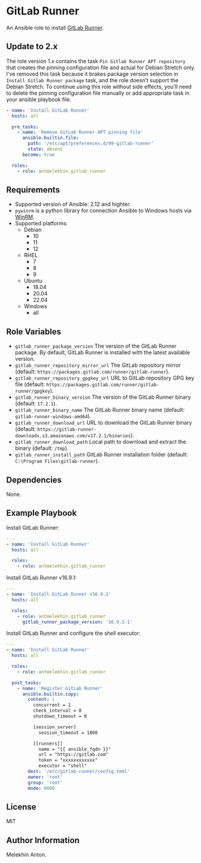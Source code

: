 GitLab Runner
=============

An Ansible role to install [GitLab Runner](https://docs.gitlab.com/runner/).

Update to 2.x
-------------

The role version 1.x contains the task `Pin Gitlab Runner APT repository` that creates the pinning configuration file and actual for Debian Stretch only.
I've removed this task because it brakes package version selection in `Install Gitlab Runner package` task, and the role doesn’t support the Debian Stretch.
To continue using this role without side effects, you'll need to delete the pinning configuration file manually or add appropriate task in your ansible playbook file.

```yaml
- name: 'Install GitLab Runner'
  hosts: all

  pre_tasks:
    - name: 'Remove GitLab Runner APT pinning file'
      ansible.builtin.file:
        path: '/etc/apt/preferences.d/99-gitlab-runner'
        state: absent
      become: true

  roles:
    - role: antmelekhin.gitlab_runner
```

Requirements
------------

- Supported version of Ansible: 2.12 and highter.
- `pywinrm` is a python library for connection Ansible to Windows hosts via [WinRM](https://docs.ansible.com/ansible/latest/user_guide/windows_winrm.html).
- Supported platforms:
  - Debian
    - 10
    - 11
    - 12
  - RHEL
    - 7
    - 8
    - 9
  - Ubuntu
    - 18.04
    - 20.04
    - 22.04
  - Windows
    - all

Role Variables
--------------

- `gitlab_runner_package_version` The version of the GitLab Runner package. By default, GitLab Runner is installed with the latest available version.
- `gitlab_runner_repository_mirror_url` The GitLab repository mirror (default: `https://packages.gitlab.com/runner/gitlab-runner`).
- `gitlab_runner_repository_gpgkey_url` URL to GitLab repository GPG key file (default: `https://packages.gitlab.com/runner/gitlab-runner/gpgkey`).
- `gitlab_runner_binary_version` The version of the GitLab Runner binary (default: `17.2.1`).
- `gitlab_runner_binary_name` The GitLab Runner binary name (default: `gitlab-runner-windows-amd64`).
- `gitlab_runner_download_url` URL to download the GitLab Runner binary (default: `https://gitlab-runner-downloads.s3.amazonaws.com/v17.2.1/binaries`).
- `gitlab_runner_download_path` Local path to download and extract the binary (default: `/tmp`).
- `gitlab_runner_install_path` GitLab Runner installation folder (default: `C:\Program Files\gitlab-runner`).

Dependencies
------------

None.

Example Playbook
----------------

Install GitLab Runner:

```yaml
---
- name: 'Install GitLab Runner'
  hosts: all

  roles:
    - role: antmelekhin.gitlab_runner
```

Install GitLab Runner v16.9.1:

```yaml
---
- name: 'Install GitLab Runner v16.9.1'
  hosts: all

  roles:
    - role: antmelekhin.gitlab_runner
      gitlab_runner_package_version: '16.9.1-1'
```

Install GitLab Runner and configure the shell executor:

```yaml
---
- name: 'Install GitLab Runner'
  hosts: all

  roles:
    - role: antmelekhin.gitlab_runner

  post_tasks:
    - name: 'Register GitLab Runner'
      ansible.builtin.copy:
        content: |
          concurrent = 1
          check_interval = 0
          shutdown_timeout = 0

          [session_server]
            session_timeout = 1800

          [[runners]]
            name = "{{ ansible_fqdn }}"
            url = "https://gitlab.com"
            token = "xxxxxxxxxxxx"
            executor = "shell"
        dest: '/etc/gitlab-runner/config.toml'
        owner: 'root'
        group: 'root'
        mode: 0600
```

License
-------

MIT

Author Information
------------------

Melekhin Anton.
